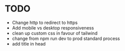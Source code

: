 # TODO

- Change http to redirect to https
- Add mobile vs desktop responsiveness
- clean up custom css in favour of tailwind
- change from npm run dev to prod standard process
- add title in head
